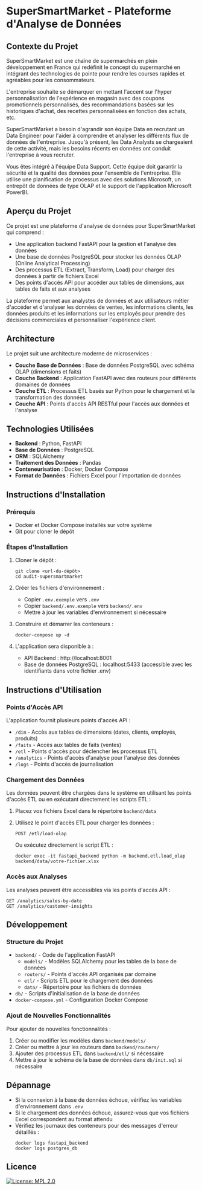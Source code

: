 # SuperSmartMarket - Plateforme d'Analyse de Données

## Contexte du Projet

SuperSmartMarket est une chaîne de supermarchés en plein développement en France qui redéfinit le concept du supermarché en intégrant des technologies de pointe pour rendre les courses rapides et agréables pour les consommateurs.

L'entreprise souhaite se démarquer en mettant l'accent sur l'hyper personnalisation de l'expérience en magasin avec des coupons promotionnels personnalisés, des recommandations basées sur les historiques d'achat, des recettes personnalisées en fonction des achats, etc.

SuperSmartMarket a besoin d'agrandir son équipe Data en recrutant un Data Engineer pour l'aider à comprendre et analyser les différents flux de données de l'entreprise. Jusqu'à présent, les Data Analysts se chargeaient de cette activité, mais les besoins récents en données ont conduit l'entreprise à vous recruter.

Vous êtes intégré à l'équipe Data Support. Cette équipe doit garantir la sécurité et la qualité des données pour l'ensemble de l'entreprise. Elle utilise une planification de processus avec des solutions Microsoft, un entrepôt de données de type OLAP et le support de l'application Microsoft PowerBI.

## Aperçu du Projet

Ce projet est une plateforme d'analyse de données pour SuperSmartMarket qui comprend :

- Une application backend FastAPI pour la gestion et l'analyse des données
- Une base de données PostgreSQL pour stocker les données OLAP (Online Analytical Processing)
- Des processus ETL (Extract, Transform, Load) pour charger des données à partir de fichiers Excel
- Des points d'accès API pour accéder aux tables de dimensions, aux tables de faits et aux analyses

La plateforme permet aux analystes de données et aux utilisateurs métier d'accéder et d'analyser les données de ventes, les informations clients, les données produits et les informations sur les employés pour prendre des décisions commerciales et personnaliser l'expérience client.

## Architecture

Le projet suit une architecture moderne de microservices :

- **Couche Base de Données** : Base de données PostgreSQL avec schéma OLAP (dimensions et faits)
- **Couche Backend** : Application FastAPI avec des routeurs pour différents domaines de données
- **Couche ETL** : Processus ETL basés sur Python pour le chargement et la transformation des données
- **Couche API** : Points d'accès API RESTful pour l'accès aux données et l'analyse

## Technologies Utilisées

- **Backend** : Python, FastAPI
- **Base de Données** : PostgreSQL
- **ORM** : SQLAlchemy
- **Traitement des Données** : Pandas
- **Conteneurisation** : Docker, Docker Compose
- **Format de Données** : Fichiers Excel pour l'importation de données

## Instructions d'Installation

### Prérequis

- Docker et Docker Compose installés sur votre système
- Git pour cloner le dépôt

### Étapes d'Installation

1. Cloner le dépôt :
   ```
   git clone <url-du-dépôt>
   cd audit-supersmartmarket
   ```

2. Créer les fichiers d'environnement :
   - Copier `.env.exemple` vers `.env`
   - Copier `backend/.env.exemple` vers `backend/.env`
   - Mettre à jour les variables d'environnement si nécessaire

3. Construire et démarrer les conteneurs :
   ```
   docker-compose up -d
   ```

4. L'application sera disponible à :
   - API Backend : http://localhost:8001
   - Base de données PostgreSQL : localhost:5433 (accessible avec les identifiants dans votre fichier .env)

## Instructions d'Utilisation

### Points d'Accès API

L'application fournit plusieurs points d'accès API :

- `/dim` - Accès aux tables de dimensions (dates, clients, employés, produits)
- `/faits` - Accès aux tables de faits (ventes)
- `/etl` - Points d'accès pour déclencher les processus ETL
- `/analytics` - Points d'accès d'analyse pour l'analyse des données
- `/logs` - Points d'accès de journalisation

### Chargement des Données

Les données peuvent être chargées dans le système en utilisant les points d'accès ETL ou en exécutant directement les scripts ETL :

1. Placez vos fichiers Excel dans le répertoire `backend/data`
2. Utilisez le point d'accès ETL pour charger les données :
   ```
   POST /etl/load-olap
   ```

   Ou exécutez directement le script ETL :
   ```
   docker exec -it fastapi_backend python -m backend.etl.load_olap backend/data/votre-fichier.xlsx
   ```

### Accès aux Analyses

Les analyses peuvent être accessibles via les points d'accès API :

```
GET /analytics/sales-by-date
GET /analytics/customer-insights
```

## Développement

### Structure du Projet

- `backend/` - Code de l'application FastAPI
  - `models/` - Modèles SQLAlchemy pour les tables de la base de données
  - `routers/` - Points d'accès API organisés par domaine
  - `etl/` - Scripts ETL pour le chargement des données
  - `data/` - Répertoire pour les fichiers de données
- `db/` - Scripts d'initialisation de la base de données
- `docker-compose.yml` - Configuration Docker Compose

### Ajout de Nouvelles Fonctionnalités

Pour ajouter de nouvelles fonctionnalités :

1. Créer ou modifier les modèles dans `backend/models/`
2. Créer ou mettre à jour les routeurs dans `backend/routers/`
3. Ajouter des processus ETL dans `backend/etl/` si nécessaire
4. Mettre à jour le schéma de la base de données dans `db/init.sql` si nécessaire

## Dépannage

- Si la connexion à la base de données échoue, vérifiez les variables d'environnement dans `.env`
- Si le chargement des données échoue, assurez-vous que vos fichiers Excel correspondent au format attendu
- Vérifiez les journaux des conteneurs pour des messages d'erreur détaillés :
  ```
  docker logs fastapi_backend
  docker logs postgres_db
  ```

## Licence

[![License: MPL 2.0](https://img.shields.io/badge/License-MPL%202.0-brightgreen.svg)](https://opensource.org/licenses/MPL-2.0)


